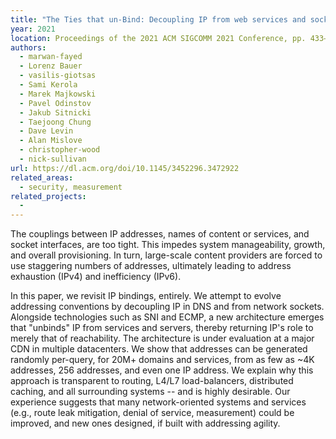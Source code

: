 ```yaml
---
title: "The Ties that un-Bind: Decoupling IP from web services and sockets for robust addressing agility at CDN-scale"
year: 2021
location: Proceedings of the 2021 ACM SIGCOMM 2021 Conference, pp. 433–446. 2021.
authors:
  - marwan-fayed
  - Lorenz Bauer
  - vasilis-giotsas
  - Sami Kerola
  - Marek Majkowski
  - Pavel Odinstov
  - Jakub Sitnicki
  - Taejoong Chung
  - Dave Levin
  - Alan Mislove
  - christopher-wood
  - nick-sullivan
url: https://dl.acm.org/doi/10.1145/3452296.3472922
related_areas:
  - security, measurement
related_projects:
  - 
---
```


The couplings between IP addresses, names of content or services, and socket interfaces, are too tight. This impedes system manageability, growth, and overall provisioning. In turn, large-scale content providers are forced to use staggering numbers of addresses, ultimately leading to address exhaustion (IPv4) and inefficiency (IPv6).

In this paper, we revisit IP bindings, entirely. We attempt to evolve addressing conventions by decoupling IP in DNS and from network sockets. Alongside technologies such as SNI and ECMP, a new architecture emerges that "unbinds" IP from services and servers, thereby returning IP's role to merely that of reachability. The architecture is under evaluation at a major CDN in multiple datacenters. We show that addresses can be generated randomly per-query, for 20M+ domains and services, from as few as ~4K addresses, 256 addresses, and even one IP address. We explain why this approach is transparent to routing, L4/L7 load-balancers, distributed caching, and all surrounding systems -- and is highly desirable. Our experience suggests that many network-oriented systems and services (e.g., route leak mitigation, denial of service, measurement) could be improved, and new ones designed, if built with addressing agility.

